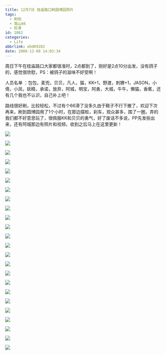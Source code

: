 ```yaml
---
title: 12月7日 桂庙路口刷圆博园照片
tags:
  - 刷街
  - 南山66
  - 轮滑
id: 1062
categories:
  - Life
abbrlink: ebd69282
date: 2008-12-08 14:03:34
---
```


周日下午在桂庙路口大家都很准时，2点都到了，刚好是2点10分出发，没有鸽子的，感觉很欣慰，PS：被鸽子的滋味不好受啊！

人员名单 ：包包，麦兜，贝贝，凡人，猫，KK+1，野渡，刺猬+1，JASON，小倩，小凤，妖精，承诺，放弃，阿城，明宝，阿勇，大城，牛牛，懒猫，香蕉，还有几个我也不认识，自己补上吧！

路线很好刷，比较轻松，不过有个66滑了没多久由于鞋子不行下撤了，欢迎下次再来，刷到圆博园用了1个小时，在那边摆桩，刹车，观众甚多，围了一圈，弄的我们都不好意思玩了，很佩服KK和贝贝的勇气，好了废话不多说，PP先发些出来，还有阿城那边有照片和视频，收到之后马上在这里更新！

![](/images/2008/12/08_08_152101_10625.jpg)
<!--more-->
![](/images/2008/12/08_08_152101_0_10626.jpg)

![](/images/2008/12/08_08_152101_1_10627.jpg)

![](/images/2008/12/08_08_152101_2_10628.jpg)

![](/images/2008/12/08_08_152101_3_13395.jpg)

![](/images/2008/12/08_08_152101_4_10630.jpg)

![](/images/2008/12/08_08_152101_5_10631.jpg)

![](/images/2008/12/08_08_152101_6_10632.jpg)

![](/images/2008/12/08_08_152101_7_10633.jpg)

![](/images/2008/12/08_08_152101_8_10634.jpg)

![](/images/2008/12/08_08_152101_9_10635.jpg)

![](/images/2008/12/08_08_152101_10_10636.jpg)

![](/images/2008/12/08_08_152101_11_10637.jpg)

![](/images/2008/12/08_08_152101_12_10638.jpg)

![](/images/2008/12/08_08_152101_13_10639.jpg)

![](/images/2008/12/08_08_152101_14_10640.jpg)

![](/images/2008/12/08_08_152101_15_10641.jpg)

![](/images/2008/12/08_08_152101_16_10642.jpg)

![](/images/2008/12/08_08_152101_17_10643.jpg)

![](/images/2008/12/08_08_152101_18_10644.jpg)

![](/images/2008/12/08_08_152101_19_10645.jpg)

![](/images/2008/12/08_08_152101_20_10646.jpg)

![](/images/2008/12/08_08_152101_21_10647.jpg)

![](/images/2008/12/08_08_152101_22_10648.jpg)